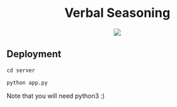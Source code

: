 <div align="center">
    <h1>Verbal Seasoning</h1>
    <image src="./images/logo.png">
</div>

## Deployment 
```
cd server
```
```
python app.py
```

Note that you will need python3 :)
